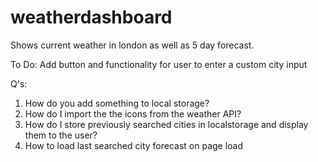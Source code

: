 # weatherdashboard
Shows current weather in london as well as 5 day forecast.

To Do:
Add button and functionality for user to enter a custom city input

Q's:
1. How do you add something to local storage?
2. How do I import the the icons from the weather API?
3. How do I store previously searched cities in localstorage and display them to the user?
4. How to load last searched city forecast on page load